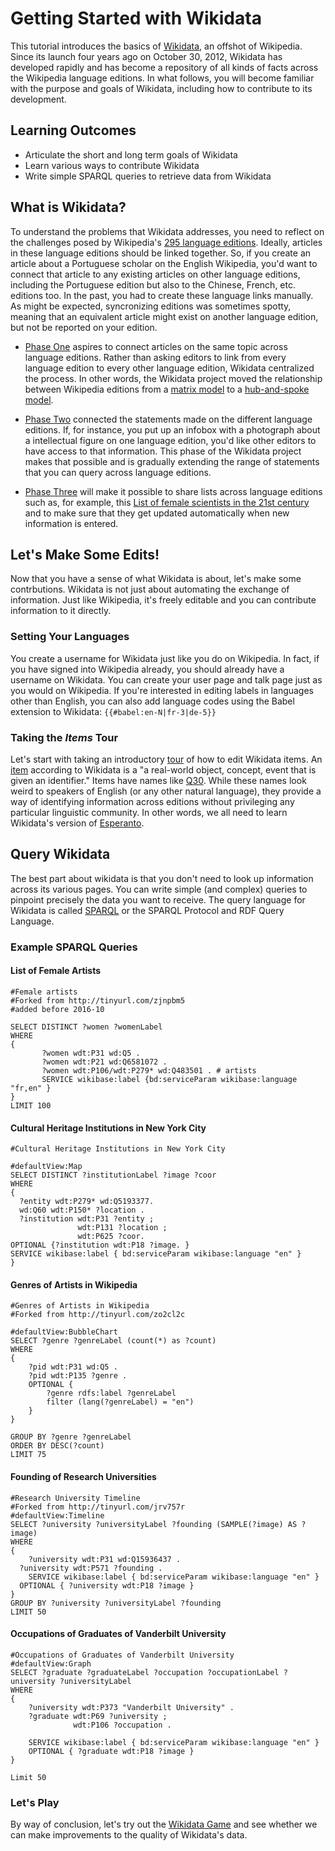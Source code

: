 # Getting Started with Wikidata

This tutorial introduces the basics of [Wikidata](https://www.wikidata.org/wiki/Wikidata:Main_Page), an offshot of Wikipedia. Since its launch four years ago on October 30, 2012, Wikidata has developed rapidly and has become a repository of all kinds of facts across the Wikipedia language editions. In what follows, you will become familiar with the purpose and goals of Wikidata, including how to contribute to its development.

## Learning Outcomes

* Articulate the short and long term goals of Wikidata
* Learn various ways to contribute Wikidata
* Write simple SPARQL queries to retrieve data from Wikidata

## What is Wikidata?

To understand the problems that Wikidata addresses, you need to reflect on the challenges posed by Wikipedia's [295 language editions](https://en.wikipedia.org/wiki/List_of_Wikipedias). Ideally, articles in these language editions should be linked together. So, if you create an article about a Portuguese scholar on the English Wikipedia, you'd want to connect that article to any existing articles on other language editions, including the Portuguese edition but also to the Chinese, French, etc. editions too. In the past, you had to create these language links manually. As might be expected, syncronizing editions was sometimes spotty, meaning that an equivalent article might exist on another language edition, but not be reported on your edition. 

* [Phase One](https://en.wikipedia.org/wiki/Wikidata#Phase_1) aspires to connect articles on the same topic across language editions. Rather than asking editors to link from every language edition to every other language edition, Wikidata centralized the process. In other words, the Wikidata project moved the relationship between Wikipedia editions from a [matrix model](https://commons.wikimedia.org/wiki/File:Complete_graph_K7.svg) to a [hub-and-spoke model](https://upload.wikimedia.org/wikipedia/commons/4/49/Star_network_7.svg).

* [Phase Two](https://en.wikipedia.org/wiki/Wikidata#Phase_2) connected the statements made on the different language editions. If, for instance, you put up an infobox with a photograph about a intellectual figure on one language edition, you'd like other editors to have access to that information. This phase of the Wikidata project makes that possible and is gradually extending the range of statements that you can query across language editions.

* [Phase Three](https://en.wikipedia.org/wiki/Wikidata#Phase_3) will make it possible to share lists across language editions such as, for example, this [List of female scientists in the 21st century](https://en.wikipedia.org/wiki/List_of_female_scientists_in_the_21st_century) and to make sure that they get updated automatically when new information is entered.

## Let's Make Some Edits!

Now that you have a sense of what Wikidata is about, let's make some contrbutions. Wikidata is not just about automating the exchange of information. Just like Wikipedia, it's freely editable and you can contribute information to it directly.

### Setting Your Languages

You create a username for Wikidata just like you do on Wikipedia. In fact, if you have signed into Wikipedia already, you should already have a username on Wikidata. You can create your user page and talk page just as you would on Wikipedia. If you're interested in editing labels in languages other than English, you can also add language codes using the Babel extension to Wikidata: `{{#babel:en-N|fr-3|de-5}}`

### Taking the *Items* Tour

Let's start with taking an introductory [tour](https://www.wikidata.org/w/index.php?title=Q16943273&tour=wbitems&uselang=EN&data=ok) of how to edit Wikidata items. An [item](https://www.wikidata.org/wiki/Wikidata:Glossary#Item) according to Wikidata is a "a real-world object, concept, event that is given an identifier." Items have names like [Q30](https://www.wikidata.org/wiki/Q30). While these names look weird to speakers of English (or any other natural language), they provide a way of identifying information across editions without privileging any particular linguistic community. In other words, we all need to learn Wikidata's version of [Esperanto](https://www.wikidata.org/wiki/Q143).

## Query Wikidata

The best part about wikidata is that you don't need to look up information across its various pages. You can write simple (and complex) queries to pinpoint precisely the data you want to receive. The query language for Wikidata is called [SPARQL](https://www.w3.org/TR/sparql11-overview/) or the SPARQL Protocol and RDF Query Language. 

### Example SPARQL Queries

#### List of Female Artists

```sparql
#Female artists
#Forked from http://tinyurl.com/zjnpbm5
#added before 2016-10

SELECT DISTINCT ?women ?womenLabel
WHERE
{
       ?women wdt:P31 wd:Q5 .
       ?women wdt:P21 wd:Q6581072 . 
       ?women wdt:P106/wdt:P279* wd:Q483501 . # artists
       SERVICE wikibase:label {bd:serviceParam wikibase:language "fr,en" }
}
LIMIT 100
```

#### Cultural Heritage Institutions in New York City

```sparql
#Cultural Heritage Institutions in New York City

#defaultView:Map
SELECT DISTINCT ?institutionLabel ?image ?coor
WHERE
{
  ?entity wdt:P279* wd:Q5193377.
  wd:Q60 wdt:P150* ?location . 
  ?institution wdt:P31 ?entity ;
               wdt:P131 ?location ;
               wdt:P625 ?coor.
OPTIONAL {?institution wdt:P18 ?image. }
SERVICE wikibase:label { bd:serviceParam wikibase:language "en" }
}
```
#### Genres of Artists in Wikipedia

```sparql
#Genres of Artists in Wikipedia
#Forked from http://tinyurl.com/zo2cl2c

#defaultView:BubbleChart
SELECT ?genre ?genreLabel (count(*) as ?count)
WHERE
{
	?pid wdt:P31 wd:Q5 .
	?pid wdt:P135 ?genre .
	OPTIONAL {
		?genre rdfs:label ?genreLabel
		filter (lang(?genreLabel) = "en")
	}
}

GROUP BY ?genre ?genreLabel
ORDER BY DESC(?count) 
LIMIT 75
```

#### Founding of Research Universities

```sparql
#Research University Timeline
#Forked from http://tinyurl.com/jrv757r
#defaultView:Timeline
SELECT ?university ?universityLabel ?founding (SAMPLE(?image) AS ?image)
WHERE
{
	?university wdt:P31 wd:Q15936437 .
  ?university wdt:P571 ?founding .
	SERVICE wikibase:label { bd:serviceParam wikibase:language "en" }
  OPTIONAL { ?university wdt:P18 ?image }
}
GROUP BY ?university ?universityLabel ?founding
LIMIT 50
```

#### Occupations of Graduates of Vanderbilt University

```sparql
#Occupations of Graduates of Vanderbilt University
#defaultView:Graph
SELECT ?graduate ?graduateLabel ?occupation ?occupationLabel ?university ?universityLabel
WHERE
{
    ?university wdt:P373 "Vanderbilt University" .
  	?graduate wdt:P69 ?university ;
              wdt:P106 ?occupation .
  	 
	SERVICE wikibase:label { bd:serviceParam wikibase:language "en" }
    OPTIONAL { ?graduate wdt:P18 ?image }
}

Limit 50
```

### Let's Play

By way of conclusion, let's try out the [Wikidata Game](https://tools.wmflabs.org/wikidata-game/) and see whether we can make improvements to the quality of Wikidata's data.
